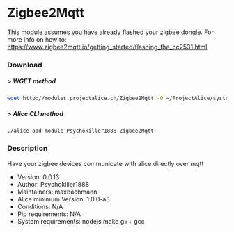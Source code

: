 # Zigbee2Mqtt

This module assumes you have already flashed your zigbee dongle. For more info on how to: https://www.zigbee2mqtt.io/getting_started/flashing_the_cc2531.html

### Download

##### > WGET method
```bash
wget http://modules.projectalice.ch/Zigbee2Mqtt -O ~/ProjectAlice/system/moduleInstallTickets/Zigbee2Mqtt.install
```

##### > Alice CLI method
```bash
./alice add module Psychokiller1888 Zigbee2Mqtt
```

### Description

Have your zigbee devices communicate with alice directly over mqtt

- Version: 0.0.13
- Author: Psychokiller1888
- Maintainers: maxbachmann
- Alice minimum Version: 1.0.0-a3
- Conditions: N/A
- Pip requirements: N/A
- System requirements: nodejs make g++ gcc
